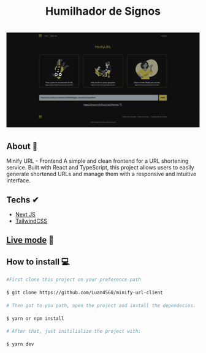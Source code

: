 <h1 align='center'>Humilhador de Signos</h1>

<h1 align="center">
  <img src="./public/preview.png" alt="">
</h1>

## About 🚀
Minify URL - Frontend
A simple and clean frontend for a URL shortening service. Built with React and TypeScript, this project allows users to easily generate shortened URLs and manage them with a responsive and intuitive interface.
## Techs ✔

- [Next JS](https://nextjs.org/)
- [TailwindCSS](https://tailwindcss.com/)

## [Live mode](https://minifyurl.net/) 🔗

## How to install 💻

```bash
#First clone this project on your preference path

$ git clone https://github.com/Luan4560/minify-url-client

# Then got to you path, open the project and install the dependecies.

$ yarn or npm install

# After that, just initilialize the project with:

$ yarn dev
```